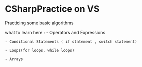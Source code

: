 # CSharpPractice on VS


Practicing some basic algorithms

what to learn here :
    - Operators and Expressions

    - Conditional Statements ( if statement , switch statement)

    - Loops(for loops, while loops)

    - Arrays
